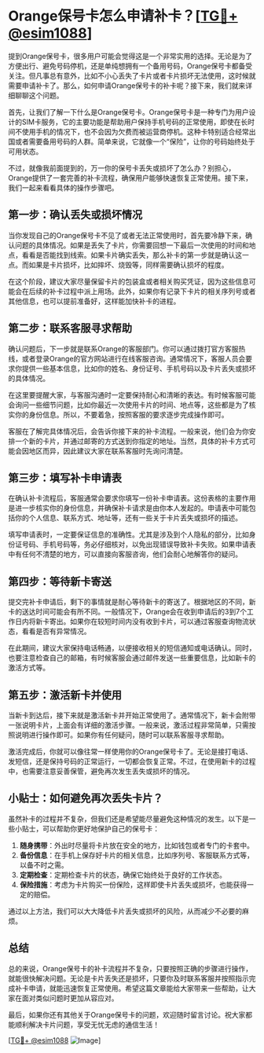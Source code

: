 # Orange保号卡怎么申请补卡？[[TG💪+ @esim1088](https://t.me/s/esim1088)]

提到Orange保号卡，很多用户可能会觉得这是一个非常实用的选择。无论是为了方便出行、避免号码停机，还是单纯想拥有一个备用号码，Orange保号卡都备受关注。但凡事总有意外，比如不小心丢失了卡片或者卡片损坏无法使用，这时候就需要申请补卡了。那么，如何申请Orange保号卡的补卡呢？接下来，我们就来详细聊聊这个问题。

首先，让我们了解一下什么是Orange保号卡。Orange保号卡是一种专门为用户设计的SIM卡服务，它的主要功能是帮助用户保持手机号码的正常使用，即使在长时间不使用手机的情况下，也不会因为欠费而被运营商停机。这种卡特别适合经常出国或者需要备用号码的人群。简单来说，它就像一个“保险”，让你的号码始终处于可用状态。

不过，就像我前面提到的，万一你的保号卡丢失或损坏了怎么办？别担心，Orange提供了一套完善的补卡流程，确保用户能够快速恢复正常使用。接下来，我们一起来看看具体的操作步骤吧。

## 第一步：确认丢失或损坏情况

当你发现自己的Orange保号卡不见了或者无法正常使用时，首先要冷静下来，确认问题的具体情况。如果是丢失了卡片，你需要回想一下最后一次使用的时间和地点，看看是否能找到线索。如果卡片确实丢失，那么补卡的第一步就是确认这一点。而如果是卡片损坏，比如摔坏、烧毁等，同样需要确认损坏的程度。

在这个阶段，建议大家尽量保留卡片的包装盒或者相关购买凭证，因为这些信息可能会在后续的补卡过程中派上用场。此外，如果你有记录下卡片的相关序列号或者其他信息，也可以提前准备好，这样能加快补卡的进程。

## 第二步：联系客服寻求帮助

确认问题后，下一步就是联系Orange的客服部门。你可以通过拨打官方客服热线，或者登录Orange的官方网站进行在线客服咨询。通常情况下，客服人员会要求你提供一些基本信息，比如你的姓名、身份证号、手机号码以及卡片丢失或损坏的具体情况。

在这里要提醒大家，与客服沟通时一定要保持耐心和清晰的表达。有时候客服可能会询问一些细节问题，比如你最近一次使用卡片的时间、地点等，这些都是为了核实你的身份信息。所以，不要着急，按照客服的要求逐步完成操作即可。

客服在了解完具体情况后，会告诉你接下来的补卡流程。一般来说，他们会为你安排一个新的卡片，并通过邮寄的方式送到你指定的地址。当然，具体的补卡方式可能会因地区而异，因此建议大家在联系客服时先询问清楚。

## 第三步：填写补卡申请表

在确认补卡流程后，客服通常会要求你填写一份补卡申请表。这份表格的主要作用是进一步核实你的身份信息，并确保补卡请求是由你本人发起的。申请表中可能包括你的个人信息、联系方式、地址等，还有一些关于卡片丢失或损坏的描述。

填写申请表时，一定要保证信息的准确性。尤其是涉及到个人隐私的部分，比如身份证号码、手机号码等，务必仔细核对，以免出现错误导致补卡失败。如果申请表中有任何不清楚的地方，可以直接向客服咨询，他们会耐心地解答你的疑问。

## 第四步：等待新卡寄送

提交完补卡申请后，剩下的事情就是耐心等待新卡的寄送了。根据地区的不同，新卡的送达时间可能会有所不同。一般情况下，Orange会在收到申请后的3到7个工作日内将新卡寄出。如果你在较短时间内没有收到卡片，可以通过客服查询物流状态，看看是否有异常情况。

在此期间，建议大家保持电话畅通，以便接收相关的短信通知或电话确认。同时，也要注意检查自己的邮箱，有时候客服会通过邮件发送一些重要信息，比如新卡的激活方式等。

## 第五步：激活新卡并使用

当新卡到达后，接下来就是激活新卡并开始正常使用了。通常情况下，新卡会附带一张说明卡片，上面会有详细的激活步骤。一般来说，激活过程非常简单，只需按照说明进行操作即可。如果你有任何疑问，随时可以联系客服寻求帮助。

激活完成后，你就可以像往常一样使用你的Orange保号卡了。无论是接打电话、发短信，还是保持号码的正常运行，一切都会恢复正常。不过，在使用新卡的过程中，也需要注意妥善保管，避免再次发生丢失或损坏的情况。

## 小贴士：如何避免再次丢失卡片？

虽然补卡的过程并不复杂，但我们还是希望能尽量避免这种情况的发生。以下是一些小贴士，可以帮助你更好地保护自己的保号卡：

1. **随身携带**：外出时尽量将卡片放在安全的地方，比如钱包或者专门的卡套中。
2. **备份信息**：在手机上保存好卡片的相关信息，比如序列号、客服联系方式等，以备不时之需。
3. **定期检查**：定期检查卡片的状态，确保它始终处于良好的工作状态。
4. **保险措施**：考虑为卡片购买一份保险，这样即使卡片丢失或损坏，也能获得一定的赔偿。

通过以上方法，我们可以大大降低卡片丢失或损坏的风险，从而减少不必要的麻烦。

## 总结

总的来说，Orange保号卡的补卡流程并不复杂，只要按照正确的步骤进行操作，就能很快解决问题。无论是卡片丢失还是损坏，只要你及时联系客服并按照指示完成补卡申请，就能迅速恢复正常使用。希望这篇文章能给大家带来一些帮助，让大家在面对类似问题时更加从容应对。

最后，如果你还有其他关于Orange保号卡的问题，欢迎随时留言讨论。祝大家都能顺利解决卡片问题，享受无忧无虑的通信生活！

[[TG💪+ @esim1088](https://t.me/s/esim1088) ![Image](https://i.postimg.cc/4NQfJmqS/Snipaste-2025-05-13-00-14-12.png)]